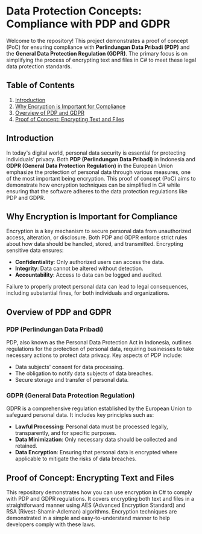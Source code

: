 # Data Protection Concepts: Compliance with PDP and GDPR

Welcome to the repository! This project demonstrates a proof of concept (PoC) for ensuring compliance with **Perlindungan Data Pribadi (PDP)** and the **General Data Protection Regulation (GDPR)**. The primary focus is on simplifying the process of encrypting text and files in C# to meet these legal data protection standards.

## Table of Contents
1. [Introduction](#introduction)
2. [Why Encryption is Important for Compliance](#why-encryption-is-important-for-compliance)
3. [Overview of PDP and GDPR](#overview-of-pdp-and-gdpr)
4. [Proof of Concept: Encrypting Text and Files](#proof-of-concept-encrypting-text-and-files)

## Introduction 

In today's digital world, personal data security is essential for protecting individuals' privacy. Both **PDP (Perlindungan Data Pribadi)** in Indonesia and **GDPR (General Data Protection Regulation)** in the European Union emphasize the protection of personal data through various measures, one of the most important being encryption. This proof of concept (PoC) aims to demonstrate how encryption techniques can be simplified in C# while ensuring that the software adheres to the data protection regulations like PDP and GDPR.


## Why Encryption is Important for Compliance
Encryption is a key mechanism to secure personal data from unauthorized access, alteration, or disclosure. Both PDP and GDPR enforce strict rules about how data should be handled, stored, and transmitted. Encrypting sensitive data ensures: 
-  **Confidentiality**: Only authorized users can access the data. 
-  **Integrity**: Data cannot be altered without detection. 
-  **Accountability**: Access to data can be logged and audited.

Failure to properly protect personal data can lead to legal consequences, including substantial fines, for both individuals and organizations.

## Overview of PDP and GDPR

### PDP (Perlindungan Data Pribadi) 
PDP, also known as the Personal Data Protection Act in Indonesia, outlines regulations for the protection of personal data, requiring businesses to take necessary actions to protect data privacy. Key aspects of PDP include: 
- Data subjects' consent for data processing.
- The obligation to notify data subjects of data breaches.
- Secure storage and transfer of personal data.

### GDPR (General Data Protection Regulation) 
GDPR is a comprehensive regulation established by the European Union to safeguard personal data. It includes key principles such as: 
-  **Lawful Processing**: Personal data must be processed legally, transparently, and for specific purposes. 
-  **Data Minimization**: Only necessary data should be collected and retained. 
-  **Data Encryption**: Ensuring that personal data is encrypted where applicable to mitigate the risks of data breaches.

## Proof of Concept: Encrypting Text and Files 
This repository demonstrates how you can use encryption in C# to comply with PDP and GDPR regulations. It covers encrypting both text and files in a straightforward manner using AES (Advanced Encryption Standard) and RSA (Rivest-Shamir-Adleman) algorithms. Encryption techniques are demonstrated in a simple and easy-to-understand manner to help developers comply with these laws. 
